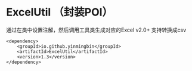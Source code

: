 # ExcelUtil （封装POI）
通过在类中设置注解，然后调用工具类生成对应的Excel
v2.0+ 支持转换成csv
```
<dependency>
    <groupId>io.github.yinmingbin</groupId>
    <artifactId>ExcelUtil</artifactId>
    <version>1.3</version>
</dependency>
```
